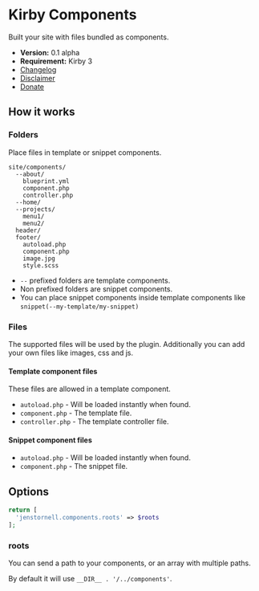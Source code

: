 # Kirby Components

Built your site with files bundled as components.

- **Version:** 0.1 alpha
- **Requirement:** Kirby 3
- [Changelog](docs/changelog.md)
- [Disclaimer](https://devonera.se/docs/disclaimer/?user=jenstornell&plugin=kirby-components)
- [Donate](https://devonera.se/docs/donate/?user=jenstornell&plugin=kirby-components)

## How it works

### Folders

Place files in template or snippet components.

```text
site/components/
  --about/
    blueprint.yml
    component.php
    controller.php
  --home/
  --projects/
    menu1/
    menu2/
  header/
  footer/
    autoload.php
    component.php
    image.jpg
    style.scss
```

- `--` prefixed folders are template components.
- Non prefixed folders are snippet components.
- You can place snippet components inside template components like `snippet(--my-template/my-snippet)`

### Files

The supported files will be used by the plugin. Additionally you can add your own files like images, css and js.

#### Template component files

These files are allowed in a template component.

- `autoload.php` - Will be loaded instantly when found.
- `component.php` - The template file.
- `controller.php` - The template controller file.

#### Snippet component files

- `autoload.php` - Will be loaded instantly when found.
- `component.php` - The snippet file.

## Options

```php
return [
  'jenstornell.components.roots' => $roots
];
```

### roots

You can send a path to your components, or an array with multiple paths.

By default it will use `__DIR__ . '/../components'`.